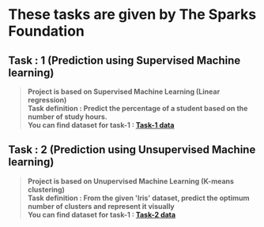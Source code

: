 # **These tasks are given by The Sparks Foundation**<br/>
## **Task : 1 (Prediction using Supervised Machine learning)**<br/>
> **Project is based on Supervised Machine Learning (Linear regression)**<br/>
> **Task definition : Predict the percentage of a student based on the number of study hours.**<br/>
> **You can find dataset for task-1 : [Task-1 data](https://raw.githubusercontent.com/AdiPersonalWorks/Random/master/student_scores%20-%20student_scores.csv)**

## **Task : 2 (Prediction using Unsupervised Machine learning)**<br/>
> **Project is based on Unupervised Machine Learning (K-means clustering)**<br/>
> **Task definition : From the given 'Iris' dataset, predict the optimum number of clusters and represent it visually**<br/>
> **You can find dataset for task-1 : [Task-2 data](https://drive.google.com/file/d/11Iq7YvbWZbt8VXjfm06brx66b10YiwK-/view)**
